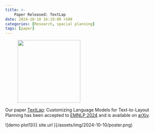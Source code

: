 ```yaml
---
title: >-
    Paper Released: TextLap
date: 2024-10-10 16:19:00 +500
categories: [Research, spacial planning]
tags: [paper]
---
```


<figure>
    <img src="https://2024.emnlp.org/assets/images/logos/emnlp-2024-logo.png"
        width="200" alt=""
    />
</figure>


Our paper [TextLap](https://github.com/puar-playground/TextLap): Customizing Language Models for Text-to-Layout Planning has been accepted to [EMNLP 2024](https://2024.emnlp.org) and is available on [arXiv](https://arxiv.org/abs/2410.12844). <br />

![demo plot1]({{ site.url }}/assets/img/2024-10-10/poster.png)




